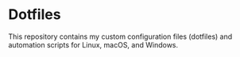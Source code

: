 # Dotfiles

This repository contains my custom configuration files (dotfiles) and automation scripts for Linux, macOS, and Windows.